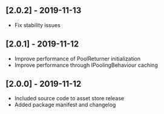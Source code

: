 ## [2.0.2] - 2019-11-13
- Fix stability issues

## [2.0.1] - 2019-11-12
- Improve performance of PoolReturner initialization
- Improve performance through IPoolingBehaviour caching

## [2.0.0] - 2019-11-12
- Included source code to asset store release
- Added package manifest and changelog
